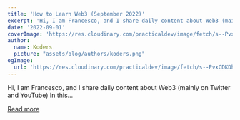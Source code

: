 ```yaml
---
title: 'How to Learn Web3 (September 2022)'
excerpt: 'Hi, I am Francesco, and I share daily content about Web3 (mainly on Twitter and YouTube)  In this...'
date: '2022-09-01'
coverImage: 'https://res.cloudinary.com/practicaldev/image/fetch/s--PvxCDKDh--/c_imagga_scale,f_auto,fl_progressive,h_420,q_auto,w_1000/https://dev-to-uploads.s3.amazonaws.com/uploads/articles/ir3ojvhv20khaipk7x9l.jpg'
author:
  name: Koders
  picture: "assets/blog/authors/koders.png"
ogImage:
  url: 'https://res.cloudinary.com/practicaldev/image/fetch/s--PvxCDKDh--/c_imagga_scale,f_auto,fl_progressive,h_420,q_auto,w_1000/https://dev-to-uploads.s3.amazonaws.com/uploads/articles/ir3ojvhv20khaipk7x9l.jpg'
---
```


Hi, I am Francesco, and I share daily content about Web3 (mainly on Twitter and YouTube)  In this...

[Read more](https://dev.to/francescoxx/how-to-learn-web3-september-2022-3h9h)
